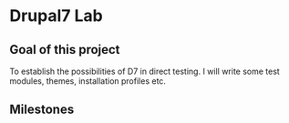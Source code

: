 # Drupal7 Lab

## Goal of this project

To establish the possibilities of D7 in direct testing. I will write some test modules, themes, installation profiles
etc.

## Milestones
